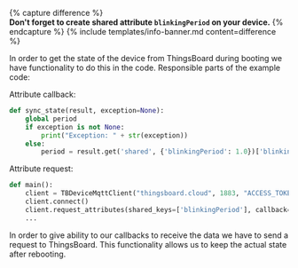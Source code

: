 {% capture difference %}
<br>
**Don't forget to create shared attribute `blinkingPeriod` on your device.** 
{% endcapture %}
{% include templates/info-banner.md content=difference %}

In order to get the state of the device from ThingsBoard during booting we have functionality to do this in the code.
Responsible parts of the example code:

Attribute callback:
```python
def sync_state(result, exception=None):
    global period
    if exception is not None:
        print("Exception: " + str(exception))
    else:
        period = result.get('shared', {'blinkingPeriod': 1.0})['blinkingPeriod']
```

Attribute request:
```python
def main():
    client = TBDeviceMqttClient("thingsboard.cloud", 1883, "ACCESS_TOKEN")
    client.connect()
    client.request_attributes(shared_keys=['blinkingPeriod'], callback=sync_state)
    ...
```

In order to give ability to our callbacks to receive the data we have to send a request to ThingsBoard. This 
functionality allows us to keep the actual state after rebooting.

